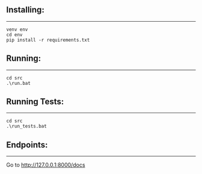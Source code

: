 ## Installing:
---
```
venv env
cd env
pip install -r requirements.txt
```
## Running:
---
```
cd src
.\run.bat
```
## Running Tests:
---
```
cd src
.\run_tests.bat
```
## Endpoints:
---
Go to http://127.0.0.1:8000/docs